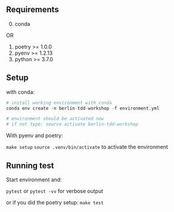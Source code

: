 ## Requirements

0. conda

OR

1. poetry >= 1.0.0
2. pyenv >= 1.2.13
3. python >= 3.7.0

## Setup

with conda:

```python script
# install working environment with conda
conda env create -n berlin-tdd-workshop -f environment.yml

# environment should be activated now
# if not type: source activate berlin-tdd-workshop
```

With pyenv and poetry:

`make setup`
`source .venv/bin/activate` to activate the environment

## Running test

Start environment and:

`pytest` or `pytest -vv` for verbose output

or if you did the poetry setup:
`make test`
